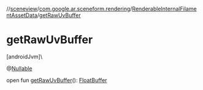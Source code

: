 //[sceneview](../../../index.md)/[com.google.ar.sceneform.rendering](../index.md)/[RenderableInternalFilamentAssetData](index.md)/[getRawUvBuffer](get-raw-uv-buffer.md)

# getRawUvBuffer

[androidJvm]\

@[Nullable](https://developer.android.com/reference/kotlin/androidx/annotation/Nullable.html)

open fun [getRawUvBuffer](get-raw-uv-buffer.md)(): [FloatBuffer](https://developer.android.com/reference/kotlin/java/nio/FloatBuffer.html)
